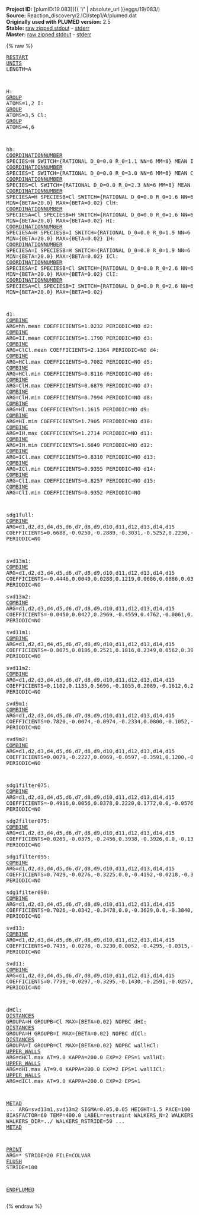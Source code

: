 **Project ID:** [plumID:19.083]({{ '/' | absolute_url }}eggs/19/083/)  
**Source:** Reaction_discovery/2.ICl/step1/A/plumed.dat  
**Originally used with PLUMED version:** 2.5  
**Stable:** [raw zipped stdout](plumed.dat.plumed.stdout.txt.zip) - [stderr](plumed.dat.plumed.stderr)  
**Master:** [raw zipped stdout](plumed.dat.plumed_master.stdout.txt.zip) - [stderr](plumed.dat.plumed_master.stderr)  

{% raw %}<pre>
<a href="https://plumed.github.io/doc-master/user-doc/html/_r_e_s_t_a_r_t.html">RESTART</a>
<a href="https://plumed.github.io/doc-master/user-doc/html/_u_n_i_t_s.html">UNITS</a> LENGTH=A

H: <a href="https://plumed.github.io/doc-master/user-doc/html/_g_r_o_u_p.html">GROUP</a> ATOMS=1,2
I: <a href="https://plumed.github.io/doc-master/user-doc/html/_g_r_o_u_p.html">GROUP</a> ATOMS=3,5
Cl: <a href="https://plumed.github.io/doc-master/user-doc/html/_g_r_o_u_p.html">GROUP</a> ATOMS=4,6

hh: <a href="https://plumed.github.io/doc-master/user-doc/html/_c_o_o_r_d_i_n_a_t_i_o_n_n_u_m_b_e_r.html">COORDINATIONNUMBER</a> SPECIES=H SWITCH={RATIONAL D_0=0.0 R_0=1.1 NN=6 MM=8} MEAN
II: <a href="https://plumed.github.io/doc-master/user-doc/html/_c_o_o_r_d_i_n_a_t_i_o_n_n_u_m_b_e_r.html">COORDINATIONNUMBER</a> SPECIES=I SWITCH={RATIONAL D_0=0.0 R_0=3.0 NN=6 MM=8} MEAN
ClCl: <a href="https://plumed.github.io/doc-master/user-doc/html/_c_o_o_r_d_i_n_a_t_i_o_n_n_u_m_b_e_r.html">COORDINATIONNUMBER</a> SPECIES=Cl SWITCH={RATIONAL D_0=0.0 R_0=2.3 NN=6 MM=8} MEAN
HCl: <a href="https://plumed.github.io/doc-master/user-doc/html/_c_o_o_r_d_i_n_a_t_i_o_n_n_u_m_b_e_r.html">COORDINATIONNUMBER</a> SPECIESA=H SPECIESB=Cl SWITCH={RATIONAL D_0=0.0 R_0=1.6 NN=6 MM=8} MIN={BETA=20.0} MAX={BETA=0.02}
ClH: <a href="https://plumed.github.io/doc-master/user-doc/html/_c_o_o_r_d_i_n_a_t_i_o_n_n_u_m_b_e_r.html">COORDINATIONNUMBER</a> SPECIESA=Cl SPECIESB=H SWITCH={RATIONAL D_0=0.0 R_0=1.6 NN=6 MM=8} MIN={BETA=20.0} MAX={BETA=0.02}
HI: <a href="https://plumed.github.io/doc-master/user-doc/html/_c_o_o_r_d_i_n_a_t_i_o_n_n_u_m_b_e_r.html">COORDINATIONNUMBER</a> SPECIESA=H SPECIESB=I SWITCH={RATIONAL D_0=0.0 R_0=1.9 NN=6 MM=8} MIN={BETA=20.0} MAX={BETA=0.02}
IH: <a href="https://plumed.github.io/doc-master/user-doc/html/_c_o_o_r_d_i_n_a_t_i_o_n_n_u_m_b_e_r.html">COORDINATIONNUMBER</a> SPECIESA=I SPECIESB=H SWITCH={RATIONAL D_0=0.0 R_0=1.9 NN=6 MM=8} MIN={BETA=20.0} MAX={BETA=0.02}
ICl: <a href="https://plumed.github.io/doc-master/user-doc/html/_c_o_o_r_d_i_n_a_t_i_o_n_n_u_m_b_e_r.html">COORDINATIONNUMBER</a> SPECIESA=I SPECIESB=Cl SWITCH={RATIONAL D_0=0.0 R_0=2.6 NN=6 MM=8} MIN={BETA=20.0} MAX={BETA=0.02}
ClI: <a href="https://plumed.github.io/doc-master/user-doc/html/_c_o_o_r_d_i_n_a_t_i_o_n_n_u_m_b_e_r.html">COORDINATIONNUMBER</a> SPECIESA=Cl SPECIESB=I SWITCH={RATIONAL D_0=0.0 R_0=2.6 NN=6 MM=8} MIN={BETA=20.0} MAX={BETA=0.02}

d1: <a href="https://plumed.github.io/doc-master/user-doc/html/_c_o_m_b_i_n_e.html">COMBINE</a> ARG=hh.mean COEFFICIENTS=1.0232 PERIODIC=NO
d2: <a href="https://plumed.github.io/doc-master/user-doc/html/_c_o_m_b_i_n_e.html">COMBINE</a> ARG=II.mean COEFFICIENTS=1.1790 PERIODIC=NO
d3: <a href="https://plumed.github.io/doc-master/user-doc/html/_c_o_m_b_i_n_e.html">COMBINE</a> ARG=ClCl.mean COEFFICIENTS=2.1364 PERIODIC=NO
d4: <a href="https://plumed.github.io/doc-master/user-doc/html/_c_o_m_b_i_n_e.html">COMBINE</a> ARG=HCl.max COEFFICIENTS=0.7082 PERIODIC=NO
d5: <a href="https://plumed.github.io/doc-master/user-doc/html/_c_o_m_b_i_n_e.html">COMBINE</a> ARG=HCl.min COEFFICIENTS=0.8116 PERIODIC=NO
d6: <a href="https://plumed.github.io/doc-master/user-doc/html/_c_o_m_b_i_n_e.html">COMBINE</a> ARG=ClH.max COEFFICIENTS=0.6879 PERIODIC=NO
d7: <a href="https://plumed.github.io/doc-master/user-doc/html/_c_o_m_b_i_n_e.html">COMBINE</a> ARG=ClH.min COEFFICIENTS=0.7994 PERIODIC=NO
d8: <a href="https://plumed.github.io/doc-master/user-doc/html/_c_o_m_b_i_n_e.html">COMBINE</a> ARG=HI.max COEFFICIENTS=1.1615 PERIODIC=NO
d9: <a href="https://plumed.github.io/doc-master/user-doc/html/_c_o_m_b_i_n_e.html">COMBINE</a> ARG=HI.min COEFFICIENTS=1.7905 PERIODIC=NO
d10: <a href="https://plumed.github.io/doc-master/user-doc/html/_c_o_m_b_i_n_e.html">COMBINE</a> ARG=IH.max COEFFICIENTS=1.2714 PERIODIC=NO
d11: <a href="https://plumed.github.io/doc-master/user-doc/html/_c_o_m_b_i_n_e.html">COMBINE</a> ARG=IH.min COEFFICIENTS=1.6849 PERIODIC=NO
d12: <a href="https://plumed.github.io/doc-master/user-doc/html/_c_o_m_b_i_n_e.html">COMBINE</a> ARG=ICl.max COEFFICIENTS=0.8310 PERIODIC=NO
d13: <a href="https://plumed.github.io/doc-master/user-doc/html/_c_o_m_b_i_n_e.html">COMBINE</a> ARG=ICl.min COEFFICIENTS=0.9355 PERIODIC=NO
d14: <a href="https://plumed.github.io/doc-master/user-doc/html/_c_o_m_b_i_n_e.html">COMBINE</a> ARG=ClI.max COEFFICIENTS=0.8257 PERIODIC=NO
d15: <a href="https://plumed.github.io/doc-master/user-doc/html/_c_o_m_b_i_n_e.html">COMBINE</a> ARG=ClI.min COEFFICIENTS=0.9352 PERIODIC=NO

sdg1full: <a href="https://plumed.github.io/doc-master/user-doc/html/_c_o_m_b_i_n_e.html">COMBINE</a> ARG=d1,d2,d3,d4,d5,d6,d7,d8,d9,d10,d11,d12,d13,d14,d15 COEFFICIENTS=0.6688,-0.0250,-0.2889,-0.3031,-0.5252,0.2230,-0.1102,-0.0069,0.0331,-0.0102,-0.0103,0.1540,-0.0335,0.0968,0.0583 PERIODIC=NO

svd13m1: <a href="https://plumed.github.io/doc-master/user-doc/html/_c_o_m_b_i_n_e.html">COMBINE</a> ARG=d1,d2,d3,d4,d5,d6,d7,d8,d9,d10,d11,d12,d13,d14,d15 COEFFICIENTS=-0.4446,0.0049,0.0288,0.1219,0.0686,0.0886,0.0323,0.1243,0.0676,-0.0530,-0.0781,0.4969,0.3439,-0.4511,-0.4189 PERIODIC=NO  
svd13m2: <a href="https://plumed.github.io/doc-master/user-doc/html/_c_o_m_b_i_n_e.html">COMBINE</a> ARG=d1,d2,d3,d4,d5,d6,d7,d8,d9,d10,d11,d12,d13,d14,d15 COEFFICIENTS=-0.0450,0.0427,0.2969,-0.4559,0.4762,-0.0061,0.1473,-0.3869,-0.1632,0.2848,0.2102,-0.0487,0.2557,-0.2622,-0.1160 PERIODIC=NO  
svd11m1: <a href="https://plumed.github.io/doc-master/user-doc/html/_c_o_m_b_i_n_e.html">COMBINE</a> ARG=d1,d2,d3,d4,d5,d6,d7,d8,d9,d10,d11,d12,d13,d14,d15 COEFFICIENTS=-0.8075,0.0186,0.2521,0.1816,0.2349,0.0562,0.3967,0.0364,-0.0429,0.0242,-0.0034,-0.1252,-0.0373,-0.1007,-0.0662 PERIODIC=NO  
svd11m2: <a href="https://plumed.github.io/doc-master/user-doc/html/_c_o_m_b_i_n_e.html">COMBINE</a> ARG=d1,d2,d3,d4,d5,d6,d7,d8,d9,d10,d11,d12,d13,d14,d15 COEFFICIENTS=0.1102,0.1135,0.5696,-0.1055,0.2089,-0.1612,0.2692,-0.2625,0.2177,-0.1559,-0.0388,-0.4719,0.2804,-0.2171,0.0822 PERIODIC=NO  
svd9m1: <a href="https://plumed.github.io/doc-master/user-doc/html/_c_o_m_b_i_n_e.html">COMBINE</a> ARG=d1,d2,d3,d4,d5,d6,d7,d8,d9,d10,d11,d12,d13,d14,d15  COEFFICIENTS=0.7820,-0.0074,-0.0974,-0.2334,0.0800,-0.1052,-0.1291,-0.2370,0.3061,-0.0213,-0.1431,-0.0234,0.2626,-0.0026,0.2235 PERIODIC=NO  
svd9m2: <a href="https://plumed.github.io/doc-master/user-doc/html/_c_o_m_b_i_n_e.html">COMBINE</a> ARG=d1,d2,d3,d4,d5,d6,d7,d8,d9,d10,d11,d12,d13,d14,d15  COEFFICIENTS=0.0079,-0.2227,0.0969,-0.0597,-0.3591,0.1200,-0.5246,0.4716,-0.4417,0.1350,0.2572,0.1127,-0.0455,0.0354,0.0322 PERIODIC=NO  

  
sdg1filter075: <a href="https://plumed.github.io/doc-master/user-doc/html/_c_o_m_b_i_n_e.html">COMBINE</a> ARG=d1,d2,d3,d4,d5,d6,d7,d8,d9,d10,d11,d12,d13,d14,d15 COEFFICIENTS=-0.4916,0.0056,0.0378,0.2220,0.1772,0.0,-0.0576,-0.0072,0.0050,0.0775,0.0,0.4842,0.2992,-0.4425,-0.3835 PERIODIC=NO  
sdg2filter075: <a href="https://plumed.github.io/doc-master/user-doc/html/_c_o_m_b_i_n_e.html">COMBINE</a> ARG=d1,d2,d3,d4,d5,d6,d7,d8,d9,d10,d11,d12,d13,d14,d15 COEFFICIENTS=0.0269,-0.0375,-0.2456,0.3938,-0.3926,0.0,-0.1366,0.0201,-0.0019,0.0464,0.0,-0.1701,-0.5095,0.4204,0.3766 PERIODIC=NO  
sdg1filter095: <a href="https://plumed.github.io/doc-master/user-doc/html/_c_o_m_b_i_n_e.html">COMBINE</a> ARG=d1,d2,d3,d4,d5,d6,d7,d8,d9,d10,d11,d12,d13,d14,d15 COEFFICIENTS=0.7429,-0.0276,-0.3225,0.0,-0.4192,-0.0218,-0.3448,-0.0248,0.0316,0.0,-0.0045,0.1832,-0.0276,0.0958,0.0550 PERIODIC=NO  
sdg1filter090: <a href="https://plumed.github.io/doc-master/user-doc/html/_c_o_m_b_i_n_e.html">COMBINE</a> ARG=d1,d2,d3,d4,d5,d6,d7,d8,d9,d10,d11,d12,d13,d14,d15 COEFFICIENTS=0.7026,-0.0342,-0.3478,0.0,-0.3629,0.0,-0.3840,-0.0031,0.0186,0.0,-0.0052,0.2806,0.1303,0.0,-0.0945 PERIODIC=NO  
svd13: <a href="https://plumed.github.io/doc-master/user-doc/html/_c_o_m_b_i_n_e.html">COMBINE</a> ARG=d1,d2,d3,d4,d5,d6,d7,d8,d9,d10,d11,d12,d13,d14,d15 COEFFICIENTS=0.7435,-0.0278,-0.3230,0.0052,-0.4295,-0.0315,-0.3276,-0.0540,0.0093,0.0297,0.0162,0.1870,-0.0130,0.0911,0.0412 PERIODIC=NO  
svd11: <a href="https://plumed.github.io/doc-master/user-doc/html/_c_o_m_b_i_n_e.html">COMBINE</a> ARG=d1,d2,d3,d4,d5,d6,d7,d8,d9,d10,d11,d12,d13,d14,d15 COEFFICIENTS=0.7739,-0.0297,-0.3295,-0.1430,-0.2591,-0.0257,-0.3954,-0.0026,0.0093,0.0020,-0.0007,0.1858,-0.0170,0.0995,0.0471 PERIODIC=NO  

dHCl: <a href="https://plumed.github.io/doc-master/user-doc/html/_d_i_s_t_a_n_c_e_s.html">DISTANCES</a> GROUPA=H GROUPB=Cl MAX={BETA=0.02} NOPBC
dHI: <a href="https://plumed.github.io/doc-master/user-doc/html/_d_i_s_t_a_n_c_e_s.html">DISTANCES</a> GROUPA=H GROUPB=I MAX={BETA=0.02} NOPBC
dICl: <a href="https://plumed.github.io/doc-master/user-doc/html/_d_i_s_t_a_n_c_e_s.html">DISTANCES</a> GROUPA=I GROUPB=Cl MAX={BETA=0.02} NOPBC
wallHCl: <a href="https://plumed.github.io/doc-master/user-doc/html/_u_p_p_e_r__w_a_l_l_s.html">UPPER_WALLS</a> ARG=dHCl.max AT=9.0 KAPPA=200.0 EXP=2 EPS=1
wallHI: <a href="https://plumed.github.io/doc-master/user-doc/html/_u_p_p_e_r__w_a_l_l_s.html">UPPER_WALLS</a> ARG=dHI.max AT=9.0 KAPPA=200.0 EXP=2 EPS=1 
wallICl: <a href="https://plumed.github.io/doc-master/user-doc/html/_u_p_p_e_r__w_a_l_l_s.html">UPPER_WALLS</a> ARG=dICl.max AT=9.0 KAPPA=200.0 EXP=2 EPS=1 

<a href="https://plumed.github.io/doc-master/user-doc/html/_m_e_t_a_d.html">METAD</a> ...
   ARG=svd13m1,svd13m2 SIGMA=0.05,0.05 HEIGHT=1.5 PACE=100 BIASFACTOR=60 TEMP=400.0 LABEL=restraint 
   WALKERS_N=2
   WALKERS_ID=0
   WALKERS_DIR=../
   WALKERS_RSTRIDE=50
... <a href="https://plumed.github.io/doc-master/user-doc/html/_m_e_t_a_d.html">METAD</a>

<a href="https://plumed.github.io/doc-master/user-doc/html/_p_r_i_n_t.html">PRINT</a> ARG=* STRIDE=20 FILE=COLVAR
<a href="https://plumed.github.io/doc-master/user-doc/html/_f_l_u_s_h.html">FLUSH</a> STRIDE=100

<a href="https://plumed.github.io/doc-master/user-doc/html/_e_n_d_p_l_u_m_e_d.html">ENDPLUMED</a>
</pre>{% endraw %}
